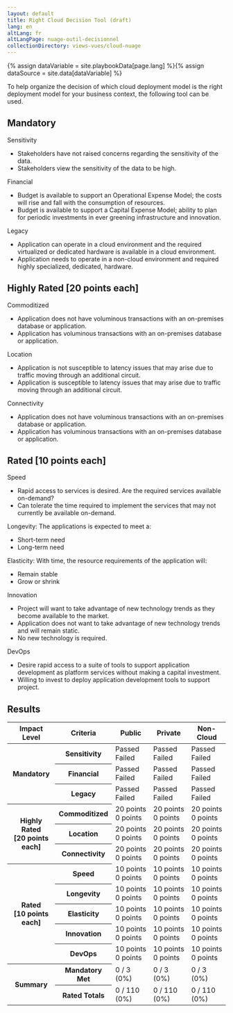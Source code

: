 ```yaml
---
layout: default
title: Right Cloud Decision Tool (draft)
lang: en
altLang: fr
altLangPage: nuage-outil-decisionnel
collectionDirectory: views-vues/cloud-nuage
---
```

{% assign dataVariable = site.playbookData[page.lang] %}{%
assign dataSource = site.data[dataVariable] %}

To help organize the decision of which cloud deployment model is the right deployment model for your business context, the following tool can be used.

<div class="wb-frmvld">
<form method="post" action="#">

<section>

## Mandatory

<!-- Question 1 -->
<div id="question-1" class="wb-fieldflow" data-wb-fieldflow='{ "renderas":"radio", "noForm": true, "base": { "live": true }, "default": { "action": "addClass", "source": ".sensitivity-result > span", "class": "hidden" } }'>
<p>Sensitivity</p>
<ul>
<li data-wb-fieldflow='{ "action": "removeClass", "source": "#public-cloud-sensitivity-passed, #private-cloud-sensitivity-failed, #non-cloud-sensitivity-failed", "class": "hidden" }'>Stakeholders have not raised concerns regarding the sensitivity of the data.</li>
<li data-wb-fieldflow='{ "action": "removeClass", "source": "#public-cloud-sensitivity-failed, #private-cloud-sensitivity-passed, #non-cloud-sensitivity-passed", "class": "hidden" }'>Stakeholders view the sensitivity of the data to be high.</li>
</ul>
</div>

<!-- Question 2 -->
<div id="question-2" class="wb-fieldflow" data-wb-fieldflow='{ "renderas":"radio", "noForm": true, "base": { "live": true }, "default": { "action": "addClass", "source": ".financial-result > span", "class": "hidden" } }'>
<p>Financial</p>
<ul>
<li data-wb-fieldflow='{ "action": "removeClass", "source": "#public-cloud-financial-passed, #private-cloud-financial-failed, #non-cloud-financial-failed", "class": "hidden" }'>Budget is available to support an Operational Expense Model; the costs will rise and fall with the consumption of resources.</li>
<li data-wb-fieldflow='{ "action": "removeClass", "source": "#public-cloud-financial-failed, #private-cloud-financial-passed, #non-cloud-financial-passed", "class": "hidden" }'>Budget is available to support a Capital Expense Model; ability to plan for periodic investments in ever greening infrastructure and innovation.</li>
</ul>
</div>

<!-- Question 3 -->
<div id="question-3" class="wb-fieldflow" data-wb-fieldflow='{ "renderas":"radio", "noForm": true, "base": { "live": true }, "default": { "action": "addClass", "source": ".legacy-result > span", "class": "hidden" } }'>
<p>Legacy</p>
<ul>
<li data-wb-fieldflow='{ "action": "removeClass", "source": "#public-cloud-legacy-passed, #private-cloud-legacy-passed, #non-cloud-legacy-failed", "class": "hidden" }'>Application can operate in a cloud environment and the required virtualized or dedicated hardware is available in a cloud environment.</li>
<li data-wb-fieldflow='{ "action": "removeClass", "source": "#public-cloud-legacy-failed, #private-cloud-legacy-failed, #non-cloud-legacy-passed", "class": "hidden" }'>Application needs to operate in a non-cloud environment and required highly specialized, dedicated, hardware.</li>
</ul>
</div>

</section>

<section>

## Highly Rated [20 points each]

<!-- Question 4 -->
<div id="question-4" class="wb-fieldflow" data-wb-fieldflow='{ "renderas":"radio", "noForm": true, "base": { "live": true }, "default": { "action": "addClass", "source": ".commoditized-result > span", "class": "hidden" } }'>
<p>Commoditized</p>
<ul>
<li data-wb-fieldflow='{ "action": "removeClass", "source": "#public-cloud-commoditized-passed, #private-cloud-commoditized-failed, #non-cloud-commoditized-failed", "class": "hidden" }'>Application does not have voluminous transactions with an on-premises database or application.</li>
<li data-wb-fieldflow='{ "action": "removeClass", "source": "#public-cloud-commoditized-failed, #private-cloud-commoditized-passed, #non-cloud-commoditized-passed", "class": "hidden" }'>Application has voluminous transactions with an on-premises database or application.</li>
</ul>
</div>

<!-- Question 5 -->
<div id="question-5" class="wb-fieldflow" data-wb-fieldflow='{ "renderas":"radio", "noForm": true, "base": { "live": true }, "default": { "action": "addClass", "source": ".location-result > span", "class": "hidden" } }'>
<p>Location</p>
<ul>
<li data-wb-fieldflow='{ "action": "removeClass", "source": "#public-cloud-location-passed, #private-cloud-location-failed, #non-cloud-location-failed", "class": "hidden" }'>Application is not susceptible to latency issues that may arise due to traffic moving through an additional circuit.</li>
<li data-wb-fieldflow='{ "action": "removeClass", "source": "#public-cloud-location-failed, #private-cloud-location-passed, #non-cloud-location-passed", "class": "hidden" }'>Application is susceptible to latency issues that may arise due to traffic moving through an additional circuit.</li>
</ul>
</div>

<!-- Question 6 -->
<div id="question-6" class="wb-fieldflow" data-wb-fieldflow='{ "renderas":"radio", "noForm": true, "base": { "live": true }, "default": { "action": "addClass", "source": ".connectivity-result > span", "class": "hidden" } }'>
<p>Connectivity</p>
<ul>
<li data-wb-fieldflow='{ "action": "removeClass", "source": "#public-cloud-connectivity-passed, #private-cloud-connectivity-failed, #non-cloud-connectivity-failed", "class": "hidden" }'>Application does not have voluminous transactions with an on-premises database or application.</li>
<li data-wb-fieldflow='{ "action": "removeClass", "source": "#public-cloud-connectivity-failed, #private-cloud-connectivity-passed, #non-cloud-connectivity-passed", "class": "hidden" }'>Application has voluminous transactions with an on-premises database or application.</li>
</ul>
</div>

</section>

<section>

## Rated [10 points each]

<!-- Question 7 -->
<div id="question-7" class="wb-fieldflow" data-wb-fieldflow='{ "renderas":"radio", "noForm": true, "base": { "live": true }, "default": { "action": "addClass", "source": ".speed-result > span", "class": "hidden" } }'>
<p>Speed</p>
<ul>
<li data-wb-fieldflow='{ "action": "removeClass", "source": "#public-cloud-speed-passed, #private-cloud-speed-failed, #non-cloud-speed-failed", "class": "hidden" }'>Rapid access to services is desired. Are the required services available on-demand?</li>
<li data-wb-fieldflow='{ "action": "removeClass", "source": "#public-cloud-speed-failed, #private-cloud-speed-passed, #non-cloud-speed-passed", "class": "hidden" }'>Can tolerate the time required to implement the services that may not currently be available on-demand.</li>
</ul>
</div>

<!-- Question 8 -->
<div id="question-8" class="wb-fieldflow" data-wb-fieldflow='{ "renderas":"radio", "noForm": true, "base": { "live": true }, "default": { "action": "addClass", "source": ".longevity-result > span", "class": "hidden" } }'>
<p>Longevity: The applications is expected to meet a:</p>
<ul>
<li data-wb-fieldflow='{ "action": "removeClass", "source": "#public-cloud-longevity-passed, #private-cloud-longevity-failed, #non-cloud-longevity-failed", "class": "hidden" }'>Short-term need</li>
<li data-wb-fieldflow='{ "action": "removeClass", "source": "#public-cloud-longevity-passed, #private-cloud-longevity-passed, #non-cloud-longevity-passed", "class": "hidden" }'>Long-term need</li>
</ul>
</div>

<!-- Question 9 -->
<div id="question-9" class="wb-fieldflow" data-wb-fieldflow='{ "renderas":"radio", "noForm": true, "base": { "live": true }, "default": { "action": "addClass", "source": ".elasticity-result > span", "class": "hidden" } }'>
<p>Elasticity: With time, the resource requirements of the  application will:</p>
<ul>
<li data-wb-fieldflow='{ "action": "removeClass", "source": "#public-cloud-elasticity-passed, #private-cloud-elasticity-passed, #non-cloud-elasticity-passed", "class": "hidden" }'>Remain stable</li>
<li data-wb-fieldflow='{ "action": "removeClass", "source": "#public-cloud-elasticity-passed, #private-cloud-elasticity-failed, #non-cloud-elasticity-failed", "class": "hidden" }'>Grow or shrink</li>
</ul>
</div>

<!-- Question 10 -->
<div id="question-10" class="wb-fieldflow" data-wb-fieldflow='{ "renderas":"radio", "noForm": true, "base": { "live": true }, "default": { "action": "addClass", "source": ".innovation-result > span", "class": "hidden" } }'>
<p>Innovation</p>
<ul>
<li data-wb-fieldflow='{ "action": "removeClass", "source": "#public-cloud-innovation-passed, #private-cloud-innovation-failed, #non-cloud-innovation-failed", "class": "hidden" }'>Project will want to take advantage of new technology trends as they become available to the market.</li>
<li data-wb-fieldflow='{ "action": "removeClass", "source": "#public-cloud-innovation-failed, #private-cloud-innovation-passed, #non-cloud-innovation-failed", "class": "hidden" }'>Application does not want to take advantage of new technology trends and will remain static.</li>
<li data-wb-fieldflow='{ "action": "removeClass", "source": "#public-cloud-innovation-failed, #private-cloud-innovation-failed, #non-cloud-innovation-passed", "class": "hidden" }'>No new technology is required.</li>
</ul>
</div>

<!-- Question 11 -->
<div id="question-11" class="wb-fieldflow" data-wb-fieldflow='{ "renderas":"radio", "noForm": true, "base": { "live": true }, "default": { "action": "addClass", "source": ".devops-result > span", "class": "hidden" } }'>
<p>DevOps</p>
<ul>
<li data-wb-fieldflow='{ "action": "removeClass", "source": "#public-cloud-devops-passed, #private-cloud-devops-failed, #non-cloud-devops-failed", "class": "hidden" }'>Desire rapid access to a suite of tools to support application development as platform services without making a capital investment.</li>
<li data-wb-fieldflow='{ "action": "removeClass", "source": "#public-cloud-devops-failed, #private-cloud-devops-passed, #non-cloud-devops-passed", "class": "hidden" }'>Willing to invest to deploy application development tools to support project.</li>
</ul>
</div>

</section>

</form>
</div>

<!--Results-->
<section>

## Results

<table class="table table-bordered table-condensed">
<thead>
<tr>
<th id="r1h1">Impact Level</th>
<th id="r1h2">Criteria</th>
<th id="r1h3"><strong>Public</strong></th>
<th id="r1h4"><strong>Private</strong></th>
<th id="r1h5"><strong>Non-Cloud</strong></th>
</tr>
</thead>
<tbody>
<tr>
<th headers="r1h1" id="r2h1" rowspan="3"><strong>Mandatory</strong></th>
<th headers="r1h2" id="r2h2"><strong>Sensitivity</strong></th>
<td headers="r1h3 r2h1 r2h2" class="sensitivity-result"><span id="public-cloud-sensitivity-passed" class="hidden"><span class="glyphicon glyphicon-ok text-success" aria-hidden="true"></span> Passed</span><span id="public-cloud-sensitivity-failed" class="hidden"><span class="glyphicon glyphicon-remove text-danger" aria-hidden="true"></span> Failed</span></td>
<td headers="r1h4 r2h1 r2h2" class="sensitivity-result"><span id="private-cloud-sensitivity-passed" class="hidden"><span class="glyphicon glyphicon-ok text-success" aria-hidden="true"></span> Passed</span><span id="private-cloud-sensitivity-failed" class="hidden"><span class="glyphicon glyphicon-remove text-danger" aria-hidden="true"></span> Failed</span></td>
<td headers="r1h5 r2h1 r2h2" class="sensitivity-result"><span id="non-cloud-sensitivity-passed" class="hidden"><span class="glyphicon glyphicon-ok text-success" aria-hidden="true"></span> Passed</span><span id="non-cloud-sensitivity-failed" class="hidden"><span class="glyphicon glyphicon-remove text-danger" aria-hidden="true"></span> Failed</span></td>
</tr>

<tr>
<th headers="r1h2" id="r2h3"><strong>Financial</strong></th>
<td headers="r1h3 r2h1 r2h3" class="financial-result"><span id="public-cloud-financial-passed" class="hidden"><span class="glyphicon glyphicon-ok text-success" aria-hidden="true"></span> Passed</span><span id="public-cloud-financial-failed" class="hidden"><span class="glyphicon glyphicon-remove text-danger" aria-hidden="true"></span> Failed</span></td>
<td headers="r1h4 r2h1 r2h3" class="financial-result"><span id="private-cloud-financial-passed" class="hidden"><span class="glyphicon glyphicon-ok text-success" aria-hidden="true"></span> Passed</span><span id="private-cloud-financial-failed" class="hidden"><span class="glyphicon glyphicon-remove text-danger" aria-hidden="true"></span> Failed</span></td>
<td headers="r1h5 r2h1 r2h3" class="financial-result"><span id="non-cloud-financial-passed" class="hidden"><span class="glyphicon glyphicon-ok text-success" aria-hidden="true"></span> Passed</span><span id="non-cloud-financial-failed" class="hidden"><span class="glyphicon glyphicon-remove text-danger" aria-hidden="true"></span> Failed</span></td>
</tr>

<tr>
<th headers="r1h2" id="r2h4"><strong>Legacy</strong></th>
<td headers="r1h3 r2h1 r2h4" class="legacy-result"><span id="public-cloud-legacy-passed" class="hidden"><span class="glyphicon glyphicon-ok text-success" aria-hidden="true"></span> Passed</span><span id="public-cloud-legacy-failed" class="hidden"><span class="glyphicon glyphicon-remove text-danger" aria-hidden="true"></span> Failed</span></td>
<td headers="r1h4 r2h1 r2h4" class="legacy-result"><span id="private-cloud-legacy-passed" class="hidden"><span class="glyphicon glyphicon-ok text-success" aria-hidden="true"></span> Passed</span><span id="private-cloud-legacy-failed" class="hidden"><span class="glyphicon glyphicon-remove text-danger" aria-hidden="true"></span> Failed</span></td>
<td headers="r1h5 r2h1 r2h4" class="legacy-result"><span id="non-cloud-legacy-passed" class="hidden"><span class="glyphicon glyphicon-ok text-success" aria-hidden="true"></span> Passed</span><span id="non-cloud-legacy-failed" class="hidden"><span class="glyphicon glyphicon-remove text-danger" aria-hidden="true"></span> Failed</span></td>
</tr>

<tr>
<th headers="r1h1" id="r3h1" rowspan="3"><strong>Highly Rated</strong><br /> [20 points each]</th>
<th headers="r1h2" id="r3h2"><strong>Commoditized</strong></th>
<td headers="r1h3 r3h1 r3h2" class="commoditized-result"><span id="public-cloud-commoditized-passed" class="hidden"><span class="glyphicon glyphicon-ok text-success" aria-hidden="true"></span> 20 points</span><span id="public-cloud-commoditized-failed" class="hidden"><span class="glyphicon glyphicon-remove text-danger" aria-hidden="true"></span> 0 points</span></td>
<td headers="r1h4 r3h1 r3h2" class="commoditized-result"><span id="private-cloud-commoditized-passed" class="hidden"><span class="glyphicon glyphicon-ok text-success" aria-hidden="true"></span> 20 points</span><span id="private-cloud-commoditized-failed" class="hidden"><span class="glyphicon glyphicon-remove text-danger" aria-hidden="true"></span> 0 points</span></td>
<td headers="r1h5 r3h1 r3h2" class="commoditized-result"><span id="non-cloud-commoditized-passed" class="hidden"><span class="glyphicon glyphicon-ok text-success" aria-hidden="true"></span> 20 points</span><span id="non-cloud-commoditized-failed" class="hidden"><span class="glyphicon glyphicon-remove text-danger" aria-hidden="true"></span> 0 points</span></td>
</tr>

<tr>
<th headers="r1h2" id="r3h3"><strong>Location</strong></th>
<td headers="r1h3 r3h1 r3h3" class="location-result"><span id="public-cloud-location-passed" class="hidden"><span class="glyphicon glyphicon-ok text-success" aria-hidden="true"></span> 20 points</span><span id="public-cloud-location-failed" class="hidden"><span class="glyphicon glyphicon-remove text-danger" aria-hidden="true"></span> 0 points</span></td>
<td headers="r1h4 r3h1 r3h3" class="location-result"><span id="private-cloud-location-passed" class="hidden"><span class="glyphicon glyphicon-ok text-success" aria-hidden="true"></span> 20 points</span><span id="private-cloud-location-failed" class="hidden"><span class="glyphicon glyphicon-remove text-danger" aria-hidden="true"></span> 0 points</span></td>
<td headers="r1h5 r3h1 r3h3" class="location-result"><span id="non-cloud-location-passed" class="hidden"><span class="glyphicon glyphicon-ok text-success" aria-hidden="true"></span> 20 points</span><span id="non-cloud-location-failed" class="hidden"><span class="glyphicon glyphicon-remove text-danger" aria-hidden="true"></span> 0 points</span></td>
</tr>

<tr>
<th headers="r1h2" id="r3h4"><strong>Connectivity</strong></th>
<td headers="r1h3 r3h1 r3h4" class="connectivity-result"><span id="public-cloud-connectivity-passed" class="hidden"><span class="glyphicon glyphicon-ok text-success" aria-hidden="true"></span> 20 points</span><span id="public-cloud-connectivity-failed" class="hidden"><span class="glyphicon glyphicon-remove text-danger" aria-hidden="true"></span> 0 points</span></td>
<td headers="r1h4 r3h1 r3h4" class="connectivity-result"><span id="private-cloud-connectivity-passed" class="hidden"><span class="glyphicon glyphicon-ok text-success" aria-hidden="true"></span> 20 points</span><span id="private-cloud-connectivity-failed" class="hidden"><span class="glyphicon glyphicon-remove text-danger" aria-hidden="true"></span> 0 points</span></td>
<td headers="r1h5 r3h1 r3h4" class="connectivity-result"><span id="non-cloud-connectivity-passed" class="hidden"><span class="glyphicon glyphicon-ok text-success" aria-hidden="true"></span> 20 points</span><span id="non-cloud-connectivity-failed" class="hidden"><span class="glyphicon glyphicon-remove text-danger" aria-hidden="true"></span> 0 points</span></td>
</tr>

<tr>
<th headers="r1h1" id="r4h1" rowspan="5"><strong>Rated</strong><br /> [10 points each]</th>
<th headers="r1h2" id="r4h2"><strong>Speed</strong></th>
<td headers="r1h3 r4h1 r4h2" class="speed-result"><span id="public-cloud-speed-passed" class="hidden"><span class="glyphicon glyphicon-ok text-success" aria-hidden="true"></span> 10 points</span><span id="public-cloud-speed-failed" class="hidden"><span class="glyphicon glyphicon-remove text-danger" aria-hidden="true"></span> 0 points</span></td>
<td headers="r1h4 r4h1 r4h2" class="speed-result"><span id="private-cloud-speed-passed" class="hidden"><span class="glyphicon glyphicon-ok text-success" aria-hidden="true"></span> 10 points</span><span id="private-cloud-speed-failed" class="hidden"><span class="glyphicon glyphicon-remove text-danger" aria-hidden="true"></span> 0 points</span></td>
<td headers="r1h5 r4h1 r4h2" class="speed-result"><span id="non-cloud-speed-passed" class="hidden"><span class="glyphicon glyphicon-ok text-success" aria-hidden="true"></span> 10 points</span><span id="non-cloud-speed-failed" class="hidden"><span class="glyphicon glyphicon-remove text-danger" aria-hidden="true"></span> 0 points</span></td>
</tr>

<tr>
<th headers="r1h2" id="r4h3"><strong>Longevity</strong></th>
<td headers="r1h3 r4h1 r4h3" class="longevity-result"><span id="public-cloud-longevity-passed" class="hidden"><span class="glyphicon glyphicon-ok text-success" aria-hidden="true"></span> 10 points</span><span id="public-cloud-longevity-failed" class="hidden"><span class="glyphicon glyphicon-remove text-danger" aria-hidden="true"></span> 0 points</span></td>
<td headers="r1h4 r4h1 r4h3" class="longevity-result"><span id="private-cloud-longevity-passed" class="hidden"><span class="glyphicon glyphicon-ok text-success" aria-hidden="true"></span> 10 points</span><span id="private-cloud-longevity-failed" class="hidden"><span class="glyphicon glyphicon-remove text-danger" aria-hidden="true"></span> 0 points</span></td>
<td headers="r1h5 r4h1 r4h3" class="longevity-result"><span id="non-cloud-longevity-passed" class="hidden"><span class="glyphicon glyphicon-ok text-success" aria-hidden="true"></span> 10 points</span><span id="non-cloud-longevity-failed" class="hidden"><span class="glyphicon glyphicon-remove text-danger" aria-hidden="true"></span> 0 points</span></td>
</tr>

<tr>
<th headers="r1h2" id="r4h4"><strong>Elasticity</strong></th>
<td headers="r1h3 r4h1 r4h4" class="elasticity-result"><span id="public-cloud-elasticity-passed" class="hidden"><span class="glyphicon glyphicon-ok text-success" aria-hidden="true"></span> 10 points</span><span id="public-cloud-elasticity-failed" class="hidden"><span class="glyphicon glyphicon-remove text-danger" aria-hidden="true"></span> 0 points</span></td>
<td headers="r1h4 r4h1 r4h4" class="elasticity-result"><span id="private-cloud-elasticity-passed" class="hidden"><span class="glyphicon glyphicon-ok text-success" aria-hidden="true"></span> 10 points</span><span id="private-cloud-elasticity-failed" class="hidden"><span class="glyphicon glyphicon-remove text-danger" aria-hidden="true"></span> 0 points</span></td>
<td headers="r1h5 r4h1 r4h4" class="elasticity-result"><span id="non-cloud-elasticity-passed" class="hidden"><span class="glyphicon glyphicon-ok text-success" aria-hidden="true"></span> 10 points</span><span id="non-cloud-elasticity-failed" class="hidden"><span class="glyphicon glyphicon-remove text-danger" aria-hidden="true"></span> 0 points</span></td>
</tr>

<tr>
<th headers="r1h2" id="r4h5"><strong>Innovation</strong></th>
<td headers="r1h3 r4h1 r4h5" class="innovation-result"><span id="public-cloud-innovation-passed" class="hidden"><span class="glyphicon glyphicon-ok text-success" aria-hidden="true"></span> 10 points</span><span id="public-cloud-innovation-failed" class="hidden"><span class="glyphicon glyphicon-remove text-danger" aria-hidden="true"></span> 0 points</span></td>
<td headers="r1h4 r4h1 r4h5" class="innovation-result"><span id="private-cloud-innovation-passed" class="hidden"><span class="glyphicon glyphicon-ok text-success" aria-hidden="true"></span> 10 points</span><span id="private-cloud-innovation-failed" class="hidden"><span class="glyphicon glyphicon-remove text-danger" aria-hidden="true"></span> 0 points</span></td>
<td headers="r1h5 r4h1 r4h5" class="innovation-result"><span id="non-cloud-innovation-passed" class="hidden"><span class="glyphicon glyphicon-ok text-success" aria-hidden="true"></span> 10 points</span><span id="non-cloud-innovation-failed" class="hidden"><span class="glyphicon glyphicon-remove text-danger" aria-hidden="true"></span> 0 points</span></td>
</tr>

<tr>
<th headers="r1h2" id="r4h6"><strong>DevOps</strong></th>
<td headers="r1h3 r4h1 r4h6" class="devops-result"><span id="public-cloud-devops-passed" class="hidden"><span class="glyphicon glyphicon-ok text-success" aria-hidden="true"></span> 10 points</span><span id="public-cloud-devops-failed" class="hidden"><span class="glyphicon glyphicon-remove text-danger" aria-hidden="true"></span> 0 points</span></td>
<td headers="r1h4 r4h1 r4h6" class="devops-result"><span id="private-cloud-devops-passed" class="hidden"><span class="glyphicon glyphicon-ok text-success" aria-hidden="true"></span> 10 points</span><span id="private-cloud-devops-failed" class="hidden"><span class="glyphicon glyphicon-remove text-danger" aria-hidden="true"></span> 0 points</span></td>
<td headers="r1h5 r4h1 r4h6" class="devops-result"><span id="non-cloud-devops-passed" class="hidden"><span class="glyphicon glyphicon-ok text-success" aria-hidden="true"></span> 10 points</span><span id="non-cloud-devops-failed" class="hidden"><span class="glyphicon glyphicon-remove text-danger" aria-hidden="true"></span> 0 points</span></td>
</tr>

<tr>
<th headers="r1h1" id="r5h1" rowspan="2" class="wb-calculate" data-wb-calculate='{ "eventTrigger": "removeClass.action.wb-fieldflow", "operations": [
{ "type": "count", "increment": 1, "query": "#public-cloud-sensitivity-passed:not(.hidden), #public-cloud-financial-passed:not(.hidden), #public-cloud-legacy-passed:not(.hidden)", "outputTarget": "#tally-mandatory-public-cloud" },
{ "type": "percent", "decimalPlaces": 1, "inputs": [{ "type": "number", "query": "#tally-mandatory-public-cloud" }, { "type": "number", "value": 3 }], "outputTarget": "#percent-mandatory-public-cloud" },
{ "type": "count", "increment": 1, "query": "#private-cloud-sensitivity-passed:not(.hidden), #private-cloud-financial-passed:not(.hidden), #private-cloud-legacy-passed:not(.hidden)", "outputTarget": "#tally-mandatory-private-cloud" },
{ "type": "percent", "decimalPlaces": 1, "inputs": [{ "type": "number", "query": "#tally-mandatory-private-cloud" }, { "type": "number", "value": 3 }], "outputTarget": "#percent-mandatory-private-cloud" },
{ "type": "count", "increment": 1, "query": "#non-cloud-sensitivity-passed:not(.hidden), #non-cloud-financial-passed:not(.hidden), #non-cloud-legacy-passed:not(.hidden)", "outputTarget": "#tally-mandatory-non-cloud" },
{ "type": "percent", "decimalPlaces": 1, "inputs": [{ "type": "number", "query": "#tally-mandatory-non-cloud" }, { "type": "number", "value": 3 }], "outputTarget": "#percent-mandatory-non-cloud" },
{ "type": "add", "inputs": [{ "type": "count", "increment": 20, "query": "#public-cloud-commoditized-passed:not(.hidden), #public-cloud-location-passed:not(:hidden), #public-cloud-connectivity-passed:not(.hidden)" }, { "type": "count", "increment": 10, "query": "#public-cloud-speed-passed:not(.hidden), #public-cloud-longevity-passed:not(:hidden), #public-cloud-elasticity-passed:not(.hidden), #public-cloud-innovation-passed:not(.hidden), #public-cloud-devops-passed:not(.hidden)" }], "outputTarget": "#tally-rated-public-cloud" },
{ "type": "percent", "decimalPlaces": 1, "inputs": [{ "type": "number", "query": "#tally-rated-public-cloud" }, { "type": "number", "value": 110 }], "outputTarget": "#percent-rated-public-cloud" },
{ "type": "add", "inputs": [{ "type": "count", "increment": 20, "query": "#private-cloud-commoditized-passed:not(.hidden), #private-cloud-location-passed:not(:hidden), #private-cloud-connectivity-passed:not(.hidden)" }, { "type": "count", "increment": 10, "query": "#private-cloud-speed-passed:not(.hidden), #private-cloud-longevity-passed:not(:hidden), #private-cloud-elasticity-passed:not(.hidden), #private-cloud-innovation-passed:not(.hidden), #private-cloud-devops-passed:not(.hidden)" }], "outputTarget": "#tally-rated-private-cloud" },
{ "type": "percent", "decimalPlaces": 1, "inputs": [{ "type": "number", "query": "#tally-rated-private-cloud" }, { "type": "number", "value": 110 }], "outputTarget": "#percent-rated-private-cloud" },
{ "type": "add", "inputs": [{ "type": "count", "increment": 20, "query": "#non-cloud-commoditized-passed:not(.hidden), #non-cloud-location-passed:not(:hidden), #non-cloud-connectivity-passed:not(.hidden)" }, { "type": "count", "increment": 10, "query": "#non-cloud-speed-passed:not(.hidden), #non-cloud-longevity-passed:not(:hidden), #non-cloud-elasticity-passed:not(.hidden), #non-cloud-innovation-passed:not(.hidden), #non-cloud-devops-passed:not(.hidden)" }], "outputTarget": "#tally-rated-non-cloud" },
{ "type": "percent", "decimalPlaces": 1, "inputs": [{ "type": "number", "query": "#tally-rated-non-cloud" }, { "type": "number", "value": 110 }], "outputTarget": "#percent-rated-non-cloud" }
] }' ><strong>Summary</strong></th>
<th headers="r1h2" id="r5h2"><strong>Mandatory Met</strong></th>
<td headers="r1h3 r5h1 r5h2"><span id="tally-mandatory-public-cloud">0</span> / 3 (<span id="percent-mandatory-public-cloud">0</span>%)</td>
<td headers="r1h4 r5h1 r5h2"><span id="tally-mandatory-private-cloud">0</span> / 3 (<span id="percent-mandatory-private-cloud">0</span>%)</td>
<td headers="r1h5 r5h1 r5h2"><span id="tally-mandatory-non-cloud">0</span> / 3 (<span id="percent-mandatory-non-cloud">0</span>%)</td>
</tr>

<tr>
<th headers="r1h2" id="r5h3"><strong>Rated Totals</strong></th>
<td headers="r1h3 r5h1 r5h3"><span id="tally-rated-public-cloud">0</span> / 110 (<span id="percent-rated-public-cloud">0</span>%)</td>
<td headers="r1h4 r5h1 r5h3"><span id="tally-rated-private-cloud">0</span> / 110 (<span id="percent-rated-private-cloud">0</span>%)</td>
<td headers="r1h5 r5h1 r5h3"><span id="tally-rated-non-cloud">0</span> / 110 (<span id="percent-rated-non-cloud">0</span>%)</td>
</tr>
</tbody>
</table>

</section>
